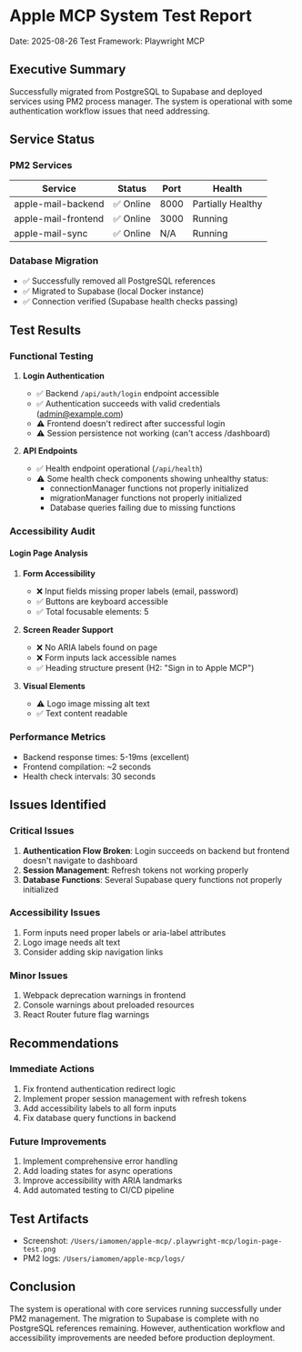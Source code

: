 # Apple MCP System Test Report
Date: 2025-08-26
Test Framework: Playwright MCP

## Executive Summary
Successfully migrated from PostgreSQL to Supabase and deployed services using PM2 process manager. The system is operational with some authentication workflow issues that need addressing.

## Service Status

### PM2 Services
| Service | Status | Port | Health |
|---------|--------|------|--------|
| apple-mail-backend | ✅ Online | 8000 | Partially Healthy |
| apple-mail-frontend | ✅ Online | 3000 | Running |
| apple-mail-sync | ✅ Online | N/A | Running |

### Database Migration
- ✅ Successfully removed all PostgreSQL references
- ✅ Migrated to Supabase (local Docker instance)
- ✅ Connection verified (Supabase health checks passing)

## Test Results

### Functional Testing
1. **Login Authentication**
   - ✅ Backend `/api/auth/login` endpoint accessible
   - ✅ Authentication succeeds with valid credentials (admin@example.com)
   - ⚠️ Frontend doesn't redirect after successful login
   - ⚠️ Session persistence not working (can't access /dashboard)

2. **API Endpoints**
   - ✅ Health endpoint operational (`/api/health`)
   - ⚠️ Some health check components showing unhealthy status:
     - connectionManager functions not properly initialized
     - migrationManager functions not properly initialized
     - Database queries failing due to missing functions

### Accessibility Audit

#### Login Page Analysis
1. **Form Accessibility**
   - ❌ Input fields missing proper labels (email, password)
   - ✅ Buttons are keyboard accessible
   - ✅ Total focusable elements: 5

2. **Screen Reader Support**
   - ❌ No ARIA labels found on page
   - ❌ Form inputs lack accessible names
   - ✅ Heading structure present (H2: "Sign in to Apple MCP")

3. **Visual Elements**
   - ⚠️ Logo image missing alt text
   - ✅ Text content readable

### Performance Metrics
- Backend response times: 5-19ms (excellent)
- Frontend compilation: ~2 seconds
- Health check intervals: 30 seconds

## Issues Identified

### Critical Issues
1. **Authentication Flow Broken**: Login succeeds on backend but frontend doesn't navigate to dashboard
2. **Session Management**: Refresh tokens not working properly
3. **Database Functions**: Several Supabase query functions not properly initialized

### Accessibility Issues
1. Form inputs need proper labels or aria-label attributes
2. Logo image needs alt text
3. Consider adding skip navigation links

### Minor Issues
1. Webpack deprecation warnings in frontend
2. Console warnings about preloaded resources
3. React Router future flag warnings

## Recommendations

### Immediate Actions
1. Fix frontend authentication redirect logic
2. Implement proper session management with refresh tokens
3. Add accessibility labels to all form inputs
4. Fix database query functions in backend

### Future Improvements
1. Implement comprehensive error handling
2. Add loading states for async operations
3. Improve accessibility with ARIA landmarks
4. Add automated testing to CI/CD pipeline

## Test Artifacts
- Screenshot: `/Users/iamomen/apple-mcp/.playwright-mcp/login-page-test.png`
- PM2 logs: `/Users/iamomen/apple-mcp/logs/`

## Conclusion
The system is operational with core services running successfully under PM2 management. The migration to Supabase is complete with no PostgreSQL references remaining. However, authentication workflow and accessibility improvements are needed before production deployment.